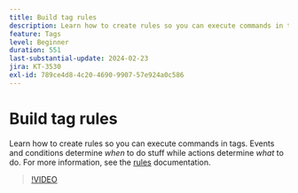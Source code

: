 ```yaml
---
title: Build tag rules
description: Learn how to create rules so you can execute commands in tags. Events and conditions determine *when* to do stuff while actions determine *what* to do.
feature: Tags
level: Beginner
duration: 551
last-substantial-update: 2024-02-23
jira: KT-3530
exl-id: 789ce4d8-4c20-4690-9907-57e924a0c586
---
```

# Build tag rules

Learn how to create rules so you can execute commands in tags. Events and conditions determine *when* to do stuff while actions determine *what* to do. For more information, see the [rules](https://experienceleague.adobe.com/docs/experience-platform/tags/ui/rules.html) documentation.

>[!VIDEO](https://video.tv.adobe.com/v/28730/?learn=on)
